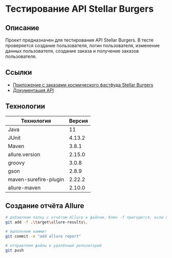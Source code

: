 # Тестирование API Stellar Burgers
## Описание
Проект предназначен для тестирования API Stellar Burgers. В тесте проверяется создание пользователя, логин пользователя, изменение данных пользователя, создание заказа и получение заказов пользователя.

## Ссылки
- [Приложение с заказами космического фастфуда Stellar Burgers](https://stellarburgers.nomoreparties.site/)
- [Документация API](https://code.s3.yandex.net/qa-automation-engineer/java/cheatsheets/paid-track/diplom/api-documentation.pdf)

## Технологии

| Технология                | Версия  |
|---------------------------|---------|
| Java                      | 11      |
| JUnit                     | 4.13.2  |
| Maven                     | 3.8.1   |
| allure.version            | 2.15.0  |
| groovy                    | 3.0.8   |
| gson                      | 2.8.9   |
| maven-surefire-plugin     | 2.22.2  |
| allure-maven              | 2.10.0  |

## Создание отчёта Allure

```sh
# добавляем папку с отчётом Allure к файлам. Ключ -f пригодится, если папка target указана в .gitignore
git add -f .\target\allure-results\.

# выполняем коммит
git commit -m "add allure report"

# отправляем файлы в удалённый репозиторий
git push


